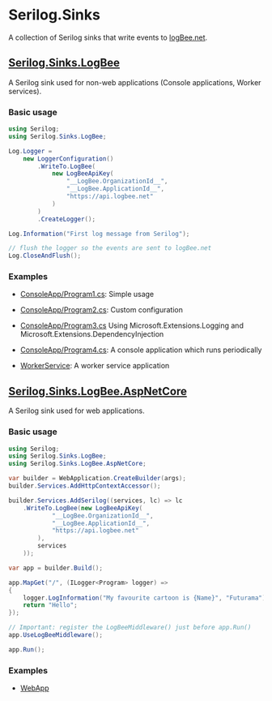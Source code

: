 # Serilog.Sinks

A collection of Serilog sinks that write events to [logBee.net](https://logbee.net).

## [Serilog.Sinks.LogBee](src/Serilog.Sinks.LogBee#readme)

A Serilog sink used for non-web applications (Console applications, Worker services).

### Basic usage

```csharp
using Serilog;
using Serilog.Sinks.LogBee;

Log.Logger =
    new LoggerConfiguration()
        .WriteTo.LogBee(
            new LogBeeApiKey(
                "__LogBee.OrganizationId__",
                "__LogBee.ApplicationId__",
                "https://api.logbee.net"
            )
        )
        .CreateLogger();

Log.Information("First log message from Serilog");

// flush the logger so the events are sent to logBee.net
Log.CloseAndFlush();
```

### Examples

- [ConsoleApp/Program1.cs](samples/Serilog.Sinks.LogBee_ConsoleApp/Program1.cs): Simple usage

- [ConsoleApp/Program2.cs](samples/Serilog.Sinks.LogBee_ConsoleApp/Program2.cs): Custom configuration

- [ConsoleApp/Program3.cs](samples/Serilog.Sinks.LogBee_ConsoleApp/Program3.cs) Using Microsoft.Extensions.Logging and Microsoft.Extensions.DependencyInjection

- [ConsoleApp/Program4.cs](samples/Serilog.Sinks.LogBee_ConsoleApp/Program4.cs): A console application which runs periodically

- [WorkerService](samples/Serilog.Sinks.LogBee_WorkerService/): A worker service application

## [Serilog.Sinks.LogBee.AspNetCore](src/Serilog.Sinks.LogBee.AspNetCore#readme)

A Serilog sink used for web applications.

### Basic usage

```csharp
using Serilog;
using Serilog.Sinks.LogBee;
using Serilog.Sinks.LogBee.AspNetCore;

var builder = WebApplication.CreateBuilder(args);
builder.Services.AddHttpContextAccessor();

builder.Services.AddSerilog((services, lc) => lc
    .WriteTo.LogBee(new LogBeeApiKey(
            "__LogBee.OrganizationId__",
            "__LogBee.ApplicationId__",
            "https://api.logbee.net"
        ),
        services
    ));

var app = builder.Build();

app.MapGet("/", (ILogger<Program> logger) =>
{
    logger.LogInformation("My favourite cartoon is {Name}", "Futurama");
    return "Hello";
});

// Important: register the LogBeeMiddleware() just before app.Run()
app.UseLogBeeMiddleware();

app.Run();
```

### Examples

 - [WebApp](samples/Serilog.Sinks.LogBee_WebApp/)